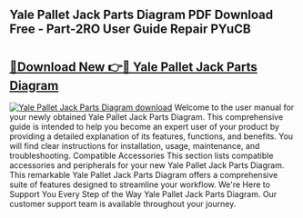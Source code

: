 ## Yale Pallet Jack Parts Diagram PDF Download Free - Part-2RO User Guide Repair PYuCB

# <h2><a href="http://dfuoyh.blite.top/?on=Yale+Pallet+Jack+Parts+Diagram">🔗Download New 👉🔴 Yale Pallet Jack Parts Diagram</a></h2>

[![Yale Pallet Jack Parts Diagram download](https://i.imgur.com/lujVjoI.png)](http://dfuoyh.blite.top/?on=Yale+Pallet+Jack+Parts+Diagram)
Welcome to the user manual for your newly obtained Yale Pallet Jack Parts Diagram. This comprehensive guide is intended to help you become an expert user of your product by providing a detailed explanation of its features, functions, and benefits. You will find clear instructions for installation, usage, maintenance, and troubleshooting. Compatible Accessories This section lists compatible accessories and peripherals for your new Yale Pallet Jack Parts Diagram. This remarkable Yale Pallet Jack Parts Diagram offers a comprehensive suite of features designed to streamline your workflow. We're Here to Support You Every Step of the Way Yale Pallet Jack Parts Diagram. Our customer support team is available throughout your journey.
